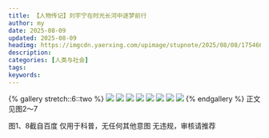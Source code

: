 ```yaml
---
title: 【人物传记】刘宇宁在时光长河中逐梦前行
author: my
date: 2025-08-09
updated: 2025-08-09
headimg: https://imgcdn.yaerxing.com/upimage/stupnote/2025/08/08/1754661385_19582208_9446.jpg
description: 
categories: [人类与社会]
tags: 
keywords: 
---
```


{% gallery stretch::6::two %}
![](https://imgcdn.yaerxing.com/upimage/stupnote/2025/08/08/1754661385_19582208_9446.jpg)
![](https://imgcdn.yaerxing.com/upimage/stupnote/2025/08/08/1754661386_19582208_7462.jpg)
![](https://imgcdn.yaerxing.com/upimage/stupnote/2025/08/08/1754661387_19582208_4582.jpg)
![](https://imgcdn.yaerxing.com/upimage/stupnote/2025/08/08/1754661388_19582208_5643.jpg)
![](https://imgcdn.yaerxing.com/upimage/stupnote/2025/08/08/1754661389_19582208_4577.jpg)
![](https://imgcdn.yaerxing.com/upimage/stupnote/2025/08/08/1754661390_19582208_4662.jpg)
![](https://imgcdn.yaerxing.com/upimage/stupnote/2025/08/08/1754661391_19582208_6786.jpg)
![](https://imgcdn.yaerxing.com/upimage/stupnote/2025/08/08/1754661392_19582208_5163.jpg)
{% endgallery %}
正文见图2～7

图1、8截自百度
仅用于科普，无任何其他意图
无违规，审核请推荐
